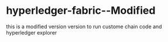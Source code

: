 # hyperledger-fabric--Modified
this is a modified version  version to run custome chain code and hyperledger explorer
